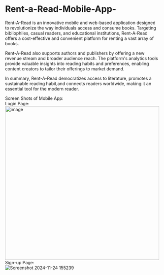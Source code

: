 # Rent-a-Read-Mobile-App-
Rent-A-Read is an innovative mobile and web-based application designed to revolutionize the way individuals access and consume books. Targeting bibliophiles, casual readers, and educational institutions, Rent-A-Read offers a cost-effective and convenient platform for renting a vast array of books.

Rent-A-Read also supports authors and publishers by offering a new revenue stream and broader audience reach. The platform's analytics tools provide valuable insights into reading habits and preferences, enabling content creators to tailor their offerings to market demand.

In summary, Rent-A-Read democratizes access to literature, promotes a sustainable reading habit,and connects readers worldwide, making it an essential tool for the modern reader.

Screen Shots of Mobile App:<br>
Login Page:
<img width="500" alt="image" src="https://github.com/user-attachments/assets/eae20ce6-5111-4b42-84ef-53fc1abe444e">
<br>
Sign-up Page:
<br>
![Screenshot 2024-11-24 155239](https://github.com/user-attachments/assets/44712c92-0d03-44c6-a071-1ef45f627c22)


